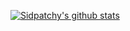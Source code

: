 [![Sidpatchy's github stats](https://github-readme-stats.vercel.app/api?username=Sidpatchy&theme=radical)](https://github.com/anuraghazra/github-readme-stats)
